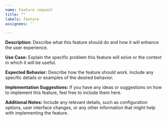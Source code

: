 ```yaml
---
name: Feature request
title: ""
labels: feature
assignees: ''

---
```


**Description:**
Describe what this feature should do and how it will enhance the user experience.

**Use Case:**
Explain the specific problem this feature will solve or the context in which it will be useful.

**Expected Behavior:**
Describe how the feature should work. Include any specific details or examples of the desired behavior.

**Implementation Suggestions:**
If you have any ideas or suggestions on how to implement this feature, feel free to include them here.

**Additional Notes:**
Include any relevant details, such as configuration options, user interface changes, or any other information that might help with implementing the feature.
